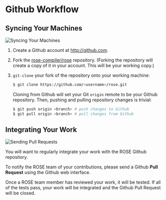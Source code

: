 Github Workflow
===============

## Syncing Your Machines

![Syncing Your Machines](http://www.dabbleboard.com/image?b=Guest1164946&i=3&c=bb5e8d169fabe2bbdc427461522b8c&t=.png")

1. Create a Github account at http://github.com.
2. Fork the [rose-compiler/rose](https://github.com/rose-compiler/rose) repository.
   (Forking the repository will create a copy of it in your account. This will be your working copy.)
3. `git-clone` your fork of the repository onto your working machine:

   ```bash
   $ git clone https://github.com/<username>/rose.git
   ```

   Cloning from Github will set your Git `origin` remote to be your Github repository. Then, pushing
   and pulling repository changes is trivial:

   ```bash
   $ git push origin <branch> # push changes to Github
   $ git pull origin <branch> # pull changes from Github
   ```

## Integrating Your Work

![Sending Pull Requests](http://www.dabbleboard.com/image?b=Guest1164946&i=5&c=6cc25bd6fe1e4280d7e986ba0a3e0b&t=.png)

You will want to regularly integrate your work with the ROSE Github repository.

To notify the ROSE team of your contributions, please send a Github **Pull Request** using the Github
web interface.

Once a ROSE team member has reviewed your work, it will be tested. If all of the tests pass, your work will
be integrated and the Github Pull Request will be closed.
